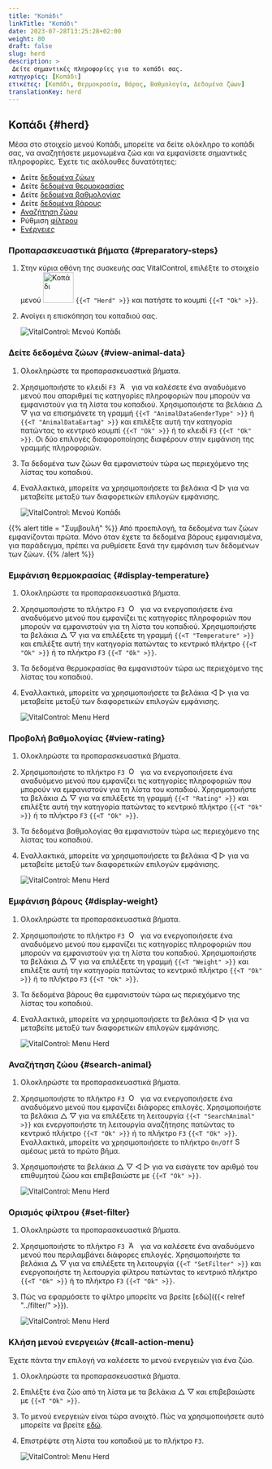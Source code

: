 ```yaml
---
title: "Κοπάδι"
linkTitle: "Κοπάδι"
date: 2023-07-28T13:25:28+02:00
weight: 80
draft: false
slug: herd
description: >
 Δείτε σημαντικές πληροφορίες για το κοπάδι σας.
κατηγορίες: [Κοπάδι]
ετικέτες: [Κοπάδι, Θερμοκρασία, Βάρος, Βαθμολογία, Δεδομένα ζώων]
translationKey: herd
---
```

## Κοπάδι {#herd}

Μέσα στο στοιχείο μενού Κοπάδι, μπορείτε να δείτε ολόκληρο το κοπάδι σας, να αναζητήσετε μεμονωμένα ζώα και να εμφανίσετε σημαντικές πληροφορίες. Έχετε τις ακόλουθες δυνατότητες:

- Δείτε [δεδομένα ζώων](#view-animal-data)
- Δείτε [δεδομένα θερμοκρασίας](#display-temperature)
- Δείτε [δεδομένα βαθμολογίας](#view-rating)
- Δείτε [δεδομένα βάρους](#display-weight)
- [Αναζήτηση ζώου](#search-animal)
- Ρύθμιση [φίλτρου](#set-filter)
- [Ενέργειες](#call-action-menu)

### Προπαρασκευαστικά βήματα {#preparatory-steps}

1. Στην κύρια οθόνη της συσκευής σας VitalControl, επιλέξτε το στοιχείο μενού <img src="/icons/main/herd.svg" width="60" align="bottom" alt="Κοπάδι" /> `{{<T "Herd" >}}` και πατήστε το κουμπί `{{<T "Ok" >}}`.

2. Ανοίγει η επισκόπηση του κοπαδιού σας.

    ![VitalControl: Μενού Κοπάδι](images/herde.png "Κοπάδι")

### Δείτε δεδομένα ζώων {#view-animal-data}

1. Ολοκληρώστε τα προπαρασκευαστικά βήματα.

2. Χρησιμοποιήστε το κλειδί `F3` &nbsp;<img src="/icons/footer/open-popup.svg" width="15" align="bottom" alt="Άνοιγμα αναδυόμενου παραθύρου" />&nbsp; για να καλέσετε ένα αναδυόμενο μενού που απαριθμεί τις κατηγορίες πληροφοριών που μπορούν να εμφανιστούν για τη λίστα του κοπαδιού. Χρησιμοποιήστε τα βελάκια △ ▽ για να επισημάνετε τη γραμμή `{{<T "AnimalDataGenderType" >}}` ή `{{<T "AnimalDataEartag" >}}` και επιλέξτε αυτή την κατηγορία πατώντας το κεντρικό κουμπί `{{<T "Ok" >}}` ή το κλειδί `F3` `{{<T "Ok" >}}`. Οι δύο επιλογές διαφοροποίησης διαφέρουν στην εμφάνιση της γραμμής πληροφοριών.

3. Τα δεδομένα των ζώων θα εμφανιστούν τώρα ως περιεχόμενο της λίστας του κοπαδιού.

4. Εναλλακτικά, μπορείτε να χρησιμοποιήσετε τα βελάκια ◁ ▷ για να μεταβείτε μεταξύ των διαφορετικών επιλογών εμφάνισης.

    ![VitalControl: Μενού Κοπάδι](images/animaldata.png "Δείτε δεδομένα ζώων")

{{% alert title = "Συμβουλή" %}}
Από προεπιλογή, τα δεδομένα των ζώων εμφανίζονται πρώτα. Μόνο όταν έχετε τα δεδομένα βάρους εμφανισμένα, για παράδειγμα, πρέπει να ρυθμίσετε ξανά την εμφάνιση των δεδομένων των ζώων.
{{% /alert %}}

### Εμφάνιση θερμοκρασίας {#display-temperature}

1. Ολοκληρώστε τα προπαρασκευαστικά βήματα.

2. Χρησιμοποιήστε το πλήκτρο `F3` &nbsp;<img src="/icons/footer/open-popup.svg" width="15" align="bottom" alt="Open popup" />&nbsp; για να ενεργοποιήσετε ένα αναδυόμενο μενού που εμφανίζει τις κατηγορίες πληροφοριών που μπορούν να εμφανιστούν για τη λίστα του κοπαδιού. Χρησιμοποιήστε τα βελάκια △ ▽ για να επιλέξετε τη γραμμή `{{<T "Temperature" >}}` και επιλέξτε αυτή την κατηγορία πατώντας το κεντρικό πλήκτρο `{{<T "Ok" >}}` ή το πλήκτρο `F3` `{{<T "Ok" >}}`.

3. Τα δεδομένα θερμοκρασίας θα εμφανιστούν τώρα ως περιεχόμενο της λίστας του κοπαδιού.

4. Εναλλακτικά, μπορείτε να χρησιμοποιήσετε τα βελάκια ◁ ▷ για να μεταβείτε μεταξύ των διαφορετικών επιλογών εμφάνισης.

    ![VitalControl: Menu Herd](images/temperature.png "Display temperature")

### Προβολή βαθμολογίας {#view-rating}

1. Ολοκληρώστε τα προπαρασκευαστικά βήματα.

2. Χρησιμοποιήστε το πλήκτρο `F3` &nbsp;<img src="/icons/footer/open-popup.svg" width="15" align="bottom" alt="Open popup" />&nbsp; για να ενεργοποιήσετε ένα αναδυόμενο μενού που εμφανίζει τις κατηγορίες πληροφοριών που μπορούν να εμφανιστούν για τη λίστα του κοπαδιού. Χρησιμοποιήστε τα βελάκια △ ▽ για να επιλέξετε τη γραμμή `{{<T "Rating" >}}` και επιλέξτε αυτή την κατηγορία πατώντας το κεντρικό πλήκτρο `{{<T "Ok" >}}` ή το πλήκτρο `F3` `{{<T "Ok" >}}`.

3. Τα δεδομένα βαθμολογίας θα εμφανιστούν τώρα ως περιεχόμενο της λίστας του κοπαδιού.

4. Εναλλακτικά, μπορείτε να χρησιμοποιήσετε τα βελάκια ◁ ▷ για να μεταβείτε μεταξύ των διαφορετικών επιλογών εμφάνισης.

    ![VitalControl: Menu Herd](images/rating.png "View rating")

### Εμφάνιση βάρους {#display-weight}

1. Ολοκληρώστε τα προπαρασκευαστικά βήματα.

2. Χρησιμοποιήστε το πλήκτρο `F3` &nbsp;<img src="/icons/footer/open-popup.svg" width="15" align="bottom" alt="Open popup" />&nbsp; για να ενεργοποιήσετε ένα αναδυόμενο μενού που εμφανίζει τις κατηγορίες πληροφοριών που μπορούν να εμφανιστούν για τη λίστα του κοπαδιού. Χρησιμοποιήστε τα βελάκια △ ▽ για να επιλέξετε τη γραμμή `{{<T "Weight" >}}` και επιλέξτε αυτή την κατηγορία πατώντας το κεντρικό πλήκτρο `{{<T "Ok" >}}` ή το πλήκτρο `F3` `{{<T "Ok" >}}`.

3. Τα δεδομένα βάρους θα εμφανιστούν τώρα ως περιεχόμενο της λίστας του κοπαδιού.

4. Εναλλακτικά, μπορείτε να χρησιμοποιήσετε τα βελάκια ◁ ▷ για να μεταβείτε μεταξύ των διαφορετικών επιλογών εμφάνισης.

    ![VitalControl: Menu Herd](images/weight.png "Display weight")

### Αναζήτηση ζώου {#search-animal}

1. Ολοκληρώστε τα προπαρασκευαστικά βήματα.

2. Χρησιμοποιήστε το πλήκτρο `F3` &nbsp;<img src="/icons/footer/open-popup.svg" width="15" align="bottom" alt="Open popup" />&nbsp; για να ενεργοποιήσετε ένα αναδυόμενο μενού που εμφανίζει διάφορες επιλογές. Χρησιμοποιήστε τα βελάκια △ ▽ για να επιλέξετε τη λειτουργία `{{<T "SearchAnimal" >}}` και ενεργοποιήστε τη λειτουργία αναζήτησης πατώντας το κεντρικό πλήκτρο `{{<T "Ok" >}}` ή το πλήκτρο `F3` `{{<T "Ok" >}}`. Εναλλακτικά, μπορείτε να χρησιμοποιήσετε το πλήκτρο `On/Off` <img src="/icons/footer/search.svg" width="15" align="bottom" alt="Search" /> αμέσως μετά το πρώτο βήμα.

3. Χρησιμοποιήστε τα βελάκια △ ▽ ◁ ▷ για να εισάγετε τον αριθμό του επιθυμητού ζώου και επιβεβαιώστε με `{{<T "Ok" >}}`.

    ![VitalControl: Menu Herd](images/search.png "Αναζήτηση ζώου")

### Ορισμός φίλτρου {#set-filter}

1. Ολοκληρώστε τα προπαρασκευαστικά βήματα.

2. Χρησιμοποιήστε το πλήκτρο `F3` &nbsp;<img src="/icons/footer/open-popup.svg" width="15" align="bottom" alt="Άνοιγμα αναδυόμενου μενού" />&nbsp; για να καλέσετε ένα αναδυόμενο μενού που περιλαμβάνει διάφορες επιλογές. Χρησιμοποιήστε τα βελάκια △ ▽ για να επιλέξετε τη λειτουργία `{{<T "SetFilter" >}}` και ενεργοποιήστε τη λειτουργία φίλτρου πατώντας το κεντρικό πλήκτρο `{{<T "Ok" >}}` ή το πλήκτρο `F3` `{{<T "Ok" >}}`.

3. Πώς να εφαρμόσετε το φίλτρο μπορείτε να βρείτε [εδώ]({{< relref "../filter/" >}}).

    ![VitalControl: Menu Herd](images/setfilter.png "Αναζήτηση ζώου")

### Κλήση μενού ενεργειών {#call-action-menu}

Έχετε πάντα την επιλογή να καλέσετε το μενού ενεργειών για ένα ζώο.

1. Ολοκληρώστε τα προπαρασκευαστικά βήματα.

2. Επιλέξτε ένα ζώο από τη λίστα με τα βελάκια △ ▽ και επιβεβαιώστε με `{{<T "Ok" >}}`.

3. Το μενού ενεργειών είναι τώρα ανοιχτό. Πώς να χρησιμοποιήσετε αυτό μπορείτε να βρείτε [εδώ](../actions).

4. Επιστρέψτε στη λίστα του κοπαδιού με το πλήκτρο `F3`.

    ![VitalControl: Menu Herd](images/action.png "Κλήση ενεργειών")
